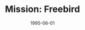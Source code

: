 ---
mission_id: freebird
editorsChoice:
title: "Mission: Freebird"
authors: 
    - "David Vitter"
date: 1995-06-01
filename: "freebird.zip"
description: "It is ten days before the destruction of the second Death Star. The Rebellion has called upon you to steal the code that will drop the shields to the Death Star and also to steal an Imperial shuttle for use by a Rebel team to sneak down to the shield generator. A previous Rebel saboteur has found a drop point for you (in the sewer outside the complex) and has made the area a weapons cache. Sadly, nothing has been heard from this source lately..."
cover:
levelReplaced:	SECBASE
difficulty: yes
bm:	no
fme: no
wax: no
three_do: no
voc: no
gmd: no
vue: no
lfd: no
base: "New level from scratch" 
editors: "DFUSE 0.9"

---